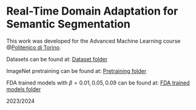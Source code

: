 # Real-Time Domain Adaptation for Semantic Segmentation
This work was developed for the Advanced Machine Learning course @[Politenico di Torino](https://github.com/Polito).


Datasets can be found at: [Dataset folder](https://drive.google.com/drive/u/3/folders/1iE8wJT7tuDOVjEBZ7A3tOPZmNdroqG1m)

ImageNet pretraining can be found at: [Pretraining folder](https://drive.google.com/file/d/1DFoXcV42zy-apUcMh5P8WhsXMRJofgl8/view?usp=drive_link)

FDA trained models with $\beta = 0.01, 0.05, 0.09$ can be found at: [FDA trained models folder](https://drive.google.com/drive/folders/1NLiFY8VEMw5tF2hSlOO2dqPkTNgiv5Zx?usp=sharing)

2023/2024
